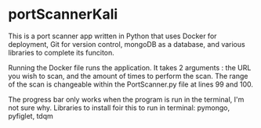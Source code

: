 # portScannerKali

This is a port scanner app written in Python that uses Docker for deployment, 
Git for version control, mongoDB as a database, and various libraries to complete its funciton.

Running the Docker file runs the application. It takes 2 arguments : the URL you wish to scan, and the amount of times to perform the scan.
The range of the scan is changeable within the PortScanner.py file at lines 99 and 100.

The progress bar only works when the program is run in the terminal, I'm not sure why. 
Libraries to install foir this to run in terminal: pymongo, pyfiglet, tdqm
